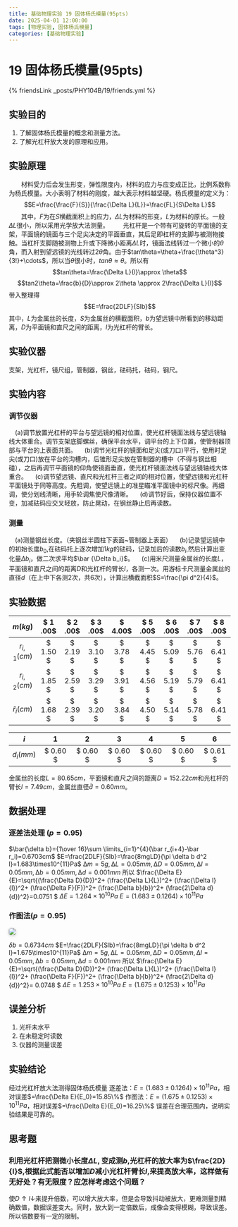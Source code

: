 ```yaml
---
title: 基础物理实验 19 固体杨氏模量(95pts)
date: 2025-04-01 12:00:00
tags: [物理实验, 固体杨氏模量]
categories: [基础物理实验]
---
```

# 19 固体杨氏模量(95pts)

{% friendsLink _posts/PHY104B/19/friends.yml %}
## 实验目的
1. 了解固体杨氏模量的概念和测量方法。
2. 了解光杠杆放大发的原理和应用。


## 实验原理
&emsp;&emsp;材料受力后会发生形变，弹性限度内，材料的应力与应变成正比，比例系数称为杨氏模量。大小表明了材料的刚度，越大表示材料越坚硬。杨氏模量的定义为：
$$E=\frac{\frac{F}{S}}{\frac{\Delta L}{L}}=\frac{FL}{S\Delta L}$$
&emsp;&emsp;其中，$F$为在$S$横截面积上的应力，$\Delta L$为材料的形变，$L$为材料的原长。一般$\Delta L$很小，所以采用光学放大法测量。
&emsp;&emsp;光杠杆是一个带有可旋转的平面镜的支架，平面镜的镜面与三个足尖决定的平面垂直，其后足即杠杆的支脚与被测物接触。当杠杆支脚随被测物上升或下降微小距离$\Delta L$时，镜面法线转过一个微小的$\theta$角，而入射到望远镜的光线转过$2 \theta$角。由于$tan\theta=\theta+\frac{\theta^3}{3!}+\cdots$，所以当$\theta$很小时，$tan\theta \approx \theta$。所以有
$$tan\theta=\frac{\Delta L}{l}\approx \theta$$
$$tan2\theta=\frac{b}{D}\approx 2\theta \approx 2\frac{\Delta L}{l}$$
带入整理得
$$E=\frac{2DLF}{Slb}$$
其中，$L$为金属丝的长度，$S$为金属丝的横截面积，$b$为望远镜中所看到的移动距离，$D$为平面镜和直尺之间的距离，$l$为光杠杆的臂长。


## 实验仪器
支架，光杠杆，镜尺组，管制器，钢丝，砝码托，砝码，钢尺。
## 实验内容
### 调节仪器
&emsp;(a)调节放置光杠杆的平台与望远镜的相对位置，使光杠杆镜面法线与望远镜轴线大体重合。调节支架底脚螺丝，确保平台水平，调平台的上下位置，使管制器顶部与平台的上表面共面。
&emsp;(b)调节光杠杆的镜面和足尖(或刀口)平行，使用时足尖(或刀口)放在平台的沟槽内，后锥形足尖放在管制器的槽中（不得与钢丝相碰），之后再调节平面镜的仰角使镜面垂直，使光杠杆镜面法线与望远镜轴线大体重合。
&emsp;(c)调节望远镜、直尺和光杠杆三者之间的相对位置，使望远镜和光杠杆平面镜处于同等高度。先粗调，使望远镜上的准星瞄准平面镜中的标尺像。再细调，使分划线清晰，用手轮调焦使尺像清晰。
&emsp;(d)调节好后，保持仪器位置不变，加减砝码应交叉轻放，防止晃动，在钢丝静止后再读数。
### 测量
&emsp;(a)测量钢丝长度。（夹钢丝半圆柱下表面~管制器上表面）
&emsp;(b)记录望远镜中的初始长度$b_0$,在砝码托上逐次增加$1kg$的砝码，记录加后的读数$b_i$,然后计算出变化量$\Delta b_i$，做二次求平均$\bar {\Delta b_i}$。
&emsp;(c)用米尺测量金属丝的长度$L$，平面镜和直尺之间的距离$D$和光杠杆的臂长$l$，各测一次。用游标卡尺测量金属丝的直径$d$（在上中下各测2次，共6次），计算出横截面积$S=\frac{\pi d^2}{4}$。

## 实验数据

|$m(kg)$|$ 1 .00$|$ 2 .00$|$ 3 .00$|$ 4.00$|$ 5 .00$|$ 6 .00$|$ 7 .00$|$ 8 .00$|
|:--:|:--:|:--:|:--:|:--:|:--:|:--:|:--:|:--:|
|$r_{i,1}(cm)$|$ 1.50 $|$ 2.19 $|$ 3.10 $|$ 3.78 $|$ 4.45 $|$ 5.09 $|$ 5.76 $|$ 6.41 $|
|$r_{i,2}(cm)$|$ 1.85 $|$ 2.59 $|$ 3.29 $|$ 3.91 $|$ 4.56 $|$ 5.19 $|$ 5.79 $|$ 6.41 $|
|$\bar r_i(cm)$|$ 1.68 $|$ 2.39 $|$ 3.20 $|$ 3.84 $|$ 4.50 $|$ 5.14 $|$ 5.78 $|$ 6.41 $|

|$i$|$1$|$2$|$3$|$4$|$5$|$6$|
|:--:|:--:|:--:|:--:|:--:|:--:|:--:|
|$d_i(mm)$|$ 0.60 $|$ 0.60 $|$ 0.60 $|$ 0.60 $|$ 0.60 $|$ 0.61 $|


金属丝的长度$L=80.65cm$，平面镜和直尺之间的距离$D=152.22cm$和光杠杆的臂长$l=7.49cm$，金属丝直径$\bar d=0.60mm$。
## 数据处理
### 逐差法处理 ($p=0.95$)
$\bar{\delta b}={1\over 16}\sum \limits_{i=1}^{4}(\bar r_{i+4}-\bar r_i)=0.6703cm$
$E=\frac{2DLF}{Slb}=\frac{8mgLD}{\pi \delta b d^2 l}=1.683\times10^{11}Pa$
$∆m=5g,∆L = 0.05mm,∆D =0.05mm,∆l = 0.05mm,∆b = 0.05mm,∆d = 0.001mm$
所以
$\frac{\Delta E}{E}=\sqrt{(\frac{\Delta D}{D})^2+
(\frac{\Delta L}{L})^2+
(\frac{\Delta l}{l})^2+
(\frac{\Delta F}{F})^2+
(\frac{\Delta b}{b})^2+
(\frac{2\Delta d}{d})^2}=0.0751
$
$\Delta E=1.264\times10^{10}Pa$
$E=(1.683\pm 0.1264)\times10^{11}Pa$

### 作图法($p=0.95$)

<div style="margin-bottom: 1px">
<img style="border-radius: 0.3125em;
    box-shadow: 0 2px 4px 0 rgba(34,36,38,.12),0 2px 10px 0 rgba(34,36,38,.08);" 
    src=".\imgs\1.png">
</div>
<div style="margin-bottom: 20px;">

$\delta b=0.6734cm$
$E=\frac{2DLF}{Slb}=\frac{8mgLD}{\pi \delta b d^2 l}=1.675\times10^{11}Pa$
$∆m=5g,∆L = 0.05mm,∆D =0.05mm,∆l = 0.05mm,∆b = 0.05mm,∆d = 0.001mm$
所以
$\frac{\Delta E}{E}=\sqrt{(\frac{\Delta D}{D})^2+
(\frac{\Delta L}{L})^2+
(\frac{\Delta l}{l})^2+
(\frac{\Delta F}{F})^2+
(\frac{\Delta b}{b})^2+
(\frac{2\Delta d}{d})^2}= 0.0748
$
$\Delta E=1.253\times10^{10}Pa$
$E=(1.675\pm 0.1253)\times10^{11}Pa$

## 误差分析
1. 光杆未水平
2. 在未稳定时读数
3. 仪器的测量误差

## 实验结论
经过光杠杆放大法测得固体杨氏模量
逐差法：$E=(1.683\pm 0.1264)\times10^{11}Pa$，相对误差$=\frac{\Delta E}{E_0}=15.85\%$
作图法：$E=(1.675\pm 0.1253)\times10^{11}Pa$，相对误差$=\frac{\Delta E}{E_0}=16.25\%$
误差在合理范围内，说明实验结果是可靠的。

## 思考题
### 利用光杠杆把测微小长度$\Delta L$, 变成测$b$,光杠杆的放大率为$\frac{2D}{l}$,根据此式能否以增加$D$减小光杠杆臂长$l$,来提高放大率，这样做有无好处？有无限度？应怎样考虑这个问题？
使$D\uparrow l\downarrow$来提升倍数，可以增大放大率，但是会导致抖动被放大，更难测量到精确数值，数据误差变大。同时，放大到一定倍数后，成像会变得模糊，导致误差。所以倍数要有一定的限制。
